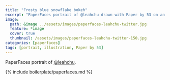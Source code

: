 ```yaml
---
title: "Frosty blue snowflake bokeh"
excerpt: "PaperFaces portrait of @leahchu drawn with Paper by 53 on an iPad."
image: 
  path: &image ../assets/images/paperfaces-leahchu-twitter.jpg 
  feature: *image
  cover: true
  thumbnail: /assets/images/paperfaces-leahchu-twitter-150.jpg
categories: [paperfaces]
tags: [portrait, illustration, Paper by 53]
---
```


PaperFaces portrait of [@leahchu](https://twitter.com/leahchu).

{% include boilerplate/paperfaces.md %}
